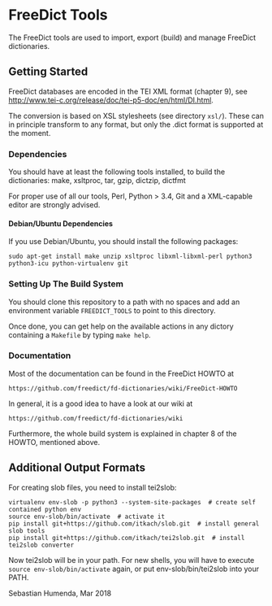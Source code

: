 FreeDict Tools
===============

The FreeDict tools are used to import, export (build) and manage FreeDict
dictionaries.

Getting Started
---------------

FreeDict databases are encoded in the TEI XML format (chapter 9), see
<http://www.tei-c.org/release/doc/tei-p5-doc/en/html/DI.html>.

The conversion is based on XSL stylesheets (see directory `xsl/`). These can in
principle transform to any format, but only the .dict format is supported at the
moment.

### Dependencies

You should have at least the following tools installed, to build the
dictionaries: make, xsltproc, tar, gzip, dictzip, dictfmt

For proper use of all our tools, Perl, Python > 3.4, Git and a XML-capable
editor are strongly advised.
#### Debian/Ubuntu Dependencies

If you use Debian/Ubuntu, you should install the following packages:

    sudo apt-get install make unzip xsltproc libxml-libxml-perl python3 python3-icu python-virtualenv git

### Setting Up The Build System

You should clone this repository to a path with no spaces and add an environment
variable `FREEDICT_TOOLS` to point to this directory.

Once done, you can get help on the available actions in any dictory containing a
`Makefile` by typing `make help`.

### Documentation

Most of the documentation can be found in the FreeDict HOWTO at

    https://github.com/freedict/fd-dictionaries/wiki/FreeDict-HOWTO

In general, it is a good idea to have a look at our wiki at
    
    https://github.com/freedict/fd-dictionaries/wiki


Furthermore, the whole build system is explained
in chapter 8 of the HOWTO, mentioned above.

Additional Output Formats
-------------------------

For creating slob files, you need to install tei2slob:

	virtualenv env-slob -p python3 --system-site-packages  # create self contained python env
	source env-slob/bin/activate  # activate it
	pip install git+https://github.com/itkach/slob.git  # install general slob tools
	pip install git+https://github.com/itkach/tei2slob.git  # install tei2slob converter

Now tei2slob will be in your path. For new shells, you will have to execute
`source env-slob/bin/activate` again, or put env-slob/bin/tei2slob into your
PATH.

Sebastian Humenda, Mar 2018


